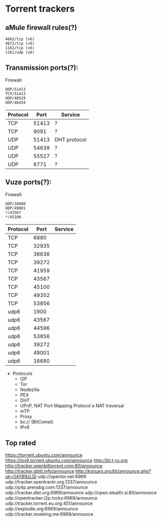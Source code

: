 # Torrent trackers

## aMule firewall rules(?)
```
4662/tcp (v6)
4672/tcp (v6)
1161/tcp (v6)
1161/udp (v6)
```

## Transmission ports(?):

Firewall:
```
UDP/51413
TCP/51413
UDP/48529
UDP/46434
```

Protocol| Port | Service
--------|------|---------
TCP     |51413 | ?
TCP     |9091  | ?
UDP     |51413 | DHT protocol
UDP     |54639 | ?
UDP     |55527 | ?
UDP     |6771  | ?

## Vuze ports(?):

Firewall:
```
UDP/16680
UDP/49001
*/43567
*/45100
```

Protocol | Port | Service
---------|------|--------
TCP|6880 |
TCP|32935|
TCP|36636|
TCP|39272|
TCP|41959|
TCP|43567|
TCP|45100|
TCP|49352|
TCP|53856|
udp6|1900
udp6|43567
udp6|44596
udp6|53856
udp6|39272
udp6|49001
udp6|16680

* Protocols
  * I2P
  * Tor
  * Nodezilla
  * PEX
  * DHT
  * UPnP, NAT Port Mapping Protocol и NAT traversal
  * mTP
  * Proxy
  * bc:// (BitComet)
  * IPv6

## Top rated

https://torrent.ubuntu.com/announce
https://ipv6.torrent.ubuntu.com/announce
http://bt.t-ru.org
http://tracker.openbittorrent.com:80/announce
http://tracker.gbitt.info/announce
http://korsars.pro/bt/announce.php?uk=04l189zLQI
udp://opentor.net:6969
udp://tracker.opentrackr.org:1337/announce
udp://p4p.arenabg.com:1337/announce
udp://tracker.dler.org:6969/announce
udp://open.stealth.si:80/announce
udp://opentracker.i2p.rocks:6969/announce
udp://tracker.torrent.eu.org:451/announce
udp://explodie.org:6969/announce
udp://tracker.moeking.me:6969/announce
